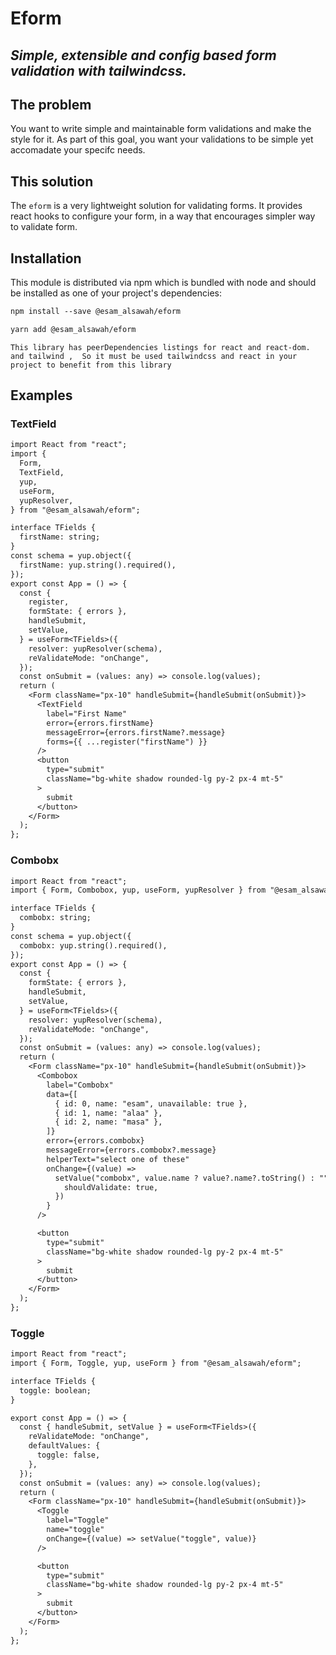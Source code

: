 # Eform

## _Simple, extensible and config based form validation with tailwindcss._

## The problem

You want to write simple and maintainable form validations and make the style for it. As part of this goal, you want your validations to be simple yet accomadate your specifc needs.

## This solution

The `eform` is a very lightweight solution for validating forms. It provides react hooks to configure your form, in a way that encourages simpler way to validate form.

## Installation

This module is distributed via npm which is bundled with node and should be installed as one of your project's dependencies:

```diff
npm install --save @esam_alsawah/eform

yarn add @esam_alsawah/eform
```

`This library has peerDependencies listings for react and react-dom. and tailwind ,  So it must be used tailwindcss and react in your project to benefit from this library`

## Examples

### TextField

```diff
import React from "react";
import {
  Form,
  TextField,
  yup,
  useForm,
  yupResolver,
} from "@esam_alsawah/eform";

interface TFields {
  firstName: string;
}
const schema = yup.object({
  firstName: yup.string().required(),
});
export const App = () => {
  const {
    register,
    formState: { errors },
    handleSubmit,
    setValue,
  } = useForm<TFields>({
    resolver: yupResolver(schema),
    reValidateMode: "onChange",
  });
  const onSubmit = (values: any) => console.log(values);
  return (
    <Form className="px-10" handleSubmit={handleSubmit(onSubmit)}>
      <TextField
        label="First Name"
        error={errors.firstName}
        messageError={errors.firstName?.message}
        forms={{ ...register("firstName") }}
      />
      <button
        type="submit"
        className="bg-white shadow rounded-lg py-2 px-4 mt-5"
      >
        submit
      </button>
    </Form>
  );
};

```

### Combobx

```diff
import React from "react";
import { Form, Combobox, yup, useForm, yupResolver } from "@esam_alsawah/eform";

interface TFields {
  combobx: string;
}
const schema = yup.object({
  combobx: yup.string().required(),
});
export const App = () => {
  const {
    formState: { errors },
    handleSubmit,
    setValue,
  } = useForm<TFields>({
    resolver: yupResolver(schema),
    reValidateMode: "onChange",
  });
  const onSubmit = (values: any) => console.log(values);
  return (
    <Form className="px-10" handleSubmit={handleSubmit(onSubmit)}>
      <Combobox
        label="Combobx"
        data={[
          { id: 0, name: "esam", unavailable: true },
          { id: 1, name: "alaa" },
          { id: 2, name: "masa" },
        ]}
        error={errors.combobx}
        messageError={errors.combobx?.message}
        helperText="select one of these"
        onChange={(value) =>
          setValue("combobx", value.name ? value?.name?.toString() : "", {
            shouldValidate: true,
          })
        }
      />

      <button
        type="submit"
        className="bg-white shadow rounded-lg py-2 px-4 mt-5"
      >
        submit
      </button>
    </Form>
  );
};

```

### Toggle

```diff
import React from "react";
import { Form, Toggle, yup, useForm } from "@esam_alsawah/eform";

interface TFields {
  toggle: boolean;
}

export const App = () => {
  const { handleSubmit, setValue } = useForm<TFields>({
    reValidateMode: "onChange",
    defaultValues: {
      toggle: false,
    },
  });
  const onSubmit = (values: any) => console.log(values);
  return (
    <Form className="px-10" handleSubmit={handleSubmit(onSubmit)}>
      <Toggle
        label="Toggle"
        name="toggle"
        onChange={(value) => setValue("toggle", value)}
      />

      <button
        type="submit"
        className="bg-white shadow rounded-lg py-2 px-4 mt-5"
      >
        submit
      </button>
    </Form>
  );
};

```
